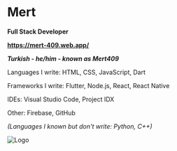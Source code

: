 # Mert

**Full Stack Developer**

**https://mert-409.web.app/**

_**Turkish - he/him - known as Mert409**_

Languages I write: HTML, CSS, JavaScript, Dart 

Frameworks I write: Flutter, Node.js, React, React Native

IDEs: Visual Studio Code, Project IDX

Other: Firebase, GitHub

_(Languages I known but don't write: Python, C++)_

![Logo](https://github.com/user-attachments/assets/93d72389-0468-4a69-897e-9ac6af3e3278)
